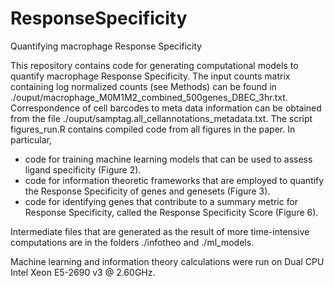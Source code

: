# ResponseSpecificity
Quantifying macrophage Response Specificity 

This repository contains code for generating computational models to quantify macrophage Response Specificity. 
The input counts matrix containing log normalized counts (see Methods) can be found in ./ouput/macrophage_M0M1M2_combined_500genes_DBEC_3hr.txt. 
Correspondence of cell barcodes to meta data information can be obtained from the file ./ouput/samptag.all_cellannotations_metadata.txt.
The script figures_run.R contains compiled code from all figures in the paper. In particular,
- code for training machine learning models that can be used to assess ligand specificity (Figure 2).
- code for information theoretic frameworks that are employed to quantify the Response Specificity of genes and genesets (Figure 3).
- code for identifying genes that contribute to a summary metric for Response Specificity, called the Response Specificity Score (Figure 6). 

Intermediate files that are generated as the result of more time-intensive computations are in the folders ./infotheo and ./ml_models.

Machine learning and information theory calculations were run on Dual CPU Intel Xeon E5-2690 v3 @ 2.60GHz. 